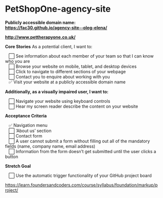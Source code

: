 # PetShopOne-agency-site

**Publicly accessible domain name:**<br>
**https://fac30.github.io/agency-site--oleg-elena/**

**http://www.pettherapyone.co.uk/**

**Core Stories**
As a potential client, I want to:<br>

&nbsp;&nbsp;&nbsp;⬜️ See information about each member of your team so that I can know who you are<br>
&nbsp;&nbsp;&nbsp;⬜️ Browse your website on mobile, tablet, and desktop devices<br>
&nbsp;&nbsp;&nbsp;⬜️ Click to navigate to different sections of your webpage<br>
&nbsp;&nbsp;&nbsp;⬜️ Contact you to enquire about working with you<br>
&nbsp;&nbsp;&nbsp;✅ Visit your website at a publicly accessible domain name


**Additionally, as a visually impaired user, I want to:**

&nbsp;&nbsp;&nbsp;⬜️ Navigate your website using keyboard controls<br>
&nbsp;&nbsp;&nbsp;⬜️ Hear my screen reader describe the content on your website

**Acceptance Criteria**

&nbsp;&nbsp;&nbsp;✅ Navigation menu<br>
&nbsp;&nbsp;&nbsp;⬜️ ‘About us’ section<br>
&nbsp;&nbsp;&nbsp;⬜️ Contact form<br>
&nbsp;&nbsp;&nbsp;⬜️ A user cannot submit a form without filling out all of the mandatory fields (name, company name, email address)<br>
&nbsp;&nbsp;&nbsp;⬜️ Information from the form doesn’t get submitted until the user clicks a button<br>

**Stretch Goal**

&nbsp;&nbsp;&nbsp;⬜️ Use the automatic trigger functionality of your GitHub project board<br>


https://learn.foundersandcoders.com/course/syllabus/foundation/markup/project/
